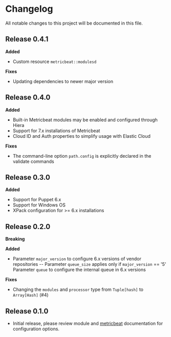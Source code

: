 # Changelog

All notable changes to this project will be documented in this file.

## Release 0.4.1

**Added**
- Custom resource `metricbeat::modulesd`

**Fixes**
- Updating dependencies to newer major version

## Release 0.4.0

**Added**
- Built-in Metricbeat modules may be enabled and configured through Hiera
- Support for 7.x installations of Metricbeat
- Cloud ID and Auth properties to simplify usage with Elastic Cloud

**Fixes**
- The command-line option `path.config` is explicitly declared in the validate commands

## Release 0.3.0

**Added**
- Support for Puppet 6.x
- Support for Windows OS
- XPack configuration for >= 6.x installations

## Release 0.2.0

**Breaking**

**Added**
- Parameter `major_version` to configure 6.x versions of vendor repositories
-- Parameter `queue_size` applies only if `major_version` == '5'
Parameter `queue` to configure the internal queue in 6.x versions

**Fixes**
- Changing the `modules` and `processor` type from `Tuple[hash]` to `Array[Hash]` (#4)

## Release 0.1.0

- Initial release, please review module and [metricbeat](https://www.elastic.co/guide/en/beats/metricbeat/current/index.html) documentation for configuration options.

